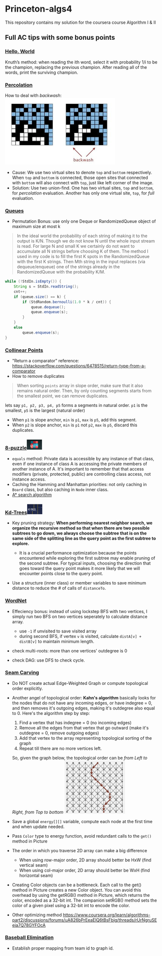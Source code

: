 # Princeton-algs4

This repository contains my solution for the coursera course Algorithm I &amp; II

## Full AC tips with some bonus points

### [Hello, World](https://coursera.cs.princeton.edu/algs4/assignments/hello/specification.php)

Knuth’s method: when reading the ith word, select it with probability 1/i to be the champion, replacing the previous champion. After reading all of the words, print the surviving champion.

### [Percolation](https://coursera.cs.princeton.edu/algs4/assignments/percolation/specification.php)

How to deal with *backwash*: ![backwash](./misc/008vxvgGgy1h9gzvmh54bj30a4064dfy.jpg)

* Cause: We use two virtual sites to denote `top` and `bottom` respectively. When `top` and `bottom` is connected, those open sites that connected with `bottom` will also connect with `top`, just like left corner of the image.
* Solution: Use two union-find. One has two virtual sites, `top` and `bottom`, for *percolation* evaluation. Another has only one virtual site, `top`, for *full* evaluation.

### [Queues](https://coursera.cs.princeton.edu/algs4/assignments/queues/specification.php)

* Permutation Bonus: use only one Deque or RandomizedQueue object of maximum size at most k

>In the ideal world the probability of each string of making it to the output is K/N. Though we do not know N until the whole input stream is read. For large N and small K we certainly do not want to accumulate all N strings before choosing K of them. The method I used in my code is to fill the first K spots in the RandomizedQueue with the first K strings. Then Mth string in the input replaces (via dequeue/enqueue) one of the strings already in the RandomizedQueue with the probability K/M.

```Java
while (!StdIn.isEmpty()) {
    String s = StdIn.readString();
    cnt++;
    if (queue.size() == k) {
        if (StdRandom.bernoulli(1.0 * k / cnt)) {
            queue.dequeue();
            queue.enqueue(s);
        }
    }
    else
        queue.enqueue(s);
}
```

### [Collinear Points](https://coursera.cs.princeton.edu/algs4/assignments/collinear/specification.php)

* "Return a comparator" reference: <https://stackoverflow.com/questions/6478515/return-type-from-a-comparator>
* How to remove duplicates

> When sorting `points` array in slope order, make sure that it also remains natural order. Then, by only counting segments starts from the smallest point, we can remove duplicates.

lets say `p1, p2, p3, p4, p5` forms a segments in natural order. `p1` is the smallest, `p5` is the largest (natural order)

* When `p1` is slope anchor, `min` is `p1`, `max` is `p5`, add this segment.
* When `p2` is slope anchor, `min` is `p1` not `p2`, `max` is `p5`, discard this duplicates.

### [8-puzzle](https://coursera.cs.princeton.edu/algs4/assignments/8puzzle/specification.php)<img src="misc/logo.png" width="50"/>

* `equals` method: Private data is accessible by any instance of that class,
        even if one instance of class A is accessing the private members of another instance of A.
        It's important to remember that that access modifiers (private, protected, public)
        are controlling class access, not instance access.
* Caching the Hamming and Manhattan priorities: not only caching in `Board` class, but also caching in `Node` inner class.
* [A* search algorithm](https://en.wikipedia.org/wiki/A*_search_algorithm)

### [Kd-Trees](https://coursera.cs.princeton.edu/algs4/assignments/kdtree/specification.php)<img src="misc/logo-kd.png" width="50"/>

* Key pruning strategy: **When performing nearest neighbor search, we organize the recursive method so that when there are two possible subtrees to go down, we always choose the subtree that is on the same side of the splitting line as the query point as the first subtree to explore.**
  * It is a crucial performance optimization because the points encountered while exploring the first subtree may enable pruning of the second subtree. For typical inputs, choosing the direction that goes toward the query point makes it more likely that we will encounter points close to the query point.

* Use a structure (inner class) or member variables to save minimum distance to reduce the # of calls of `distanceTo`.

### [WordNet](https://coursera.cs.princeton.edu/algs4/assignments/wordnet/specification.php)
* Effeciency bonus: instead of using lockstep BFS with two vertices, I simply run two BFS on two vertices seperately to calculate distance array.
  * use `-1` if unvisited to save visited array
  * during second BFS, if vertex `v` is visited, calculate `distA[v] + distB[v]` to maintain minimum length.

* check multi-roots: more than one vertices' outdegree is 0
* check DAG: use DFS to check cycle.

### [Seam Carving](https://coursera.cs.princeton.edu/algs4/assignments/seam/specification.php)
* Do NOT create actual Edge-Weighted Graph or compute topological order explicitly.
* Another angel of topological order: **Kahn's algorithm** basically looks for the nodes that do not have any incoming edges, or have indegree = 0, and then removes it's outgoing edges, making it's outdegree also equal to 0. Here's the algorithm step by step:

  1. Find a vertex that has indegree = 0 (no incoming edges)
  2. Remove all the edges from that vertex that go outward (make it's outdegree = 0, remove outgoing edges)
  3. Add that vertex to the array representing topological sorting of the graph
  4. Repeat till there are no more vertices left.

  So, given the graph below, the topological order can be *from Left to Right, from Top to bottom*
  <img src="misc/QQ20230119-214024@2x.jpg" width="200"/>
  
* Save a global `energy[][]` variable, compute each node at the first time and when update needed.
* Pass `Color` type to energy function, avoid redundant calls to the `get()` method in Picture
* The order in which you traverse 2D array can make a big difference
  * When using row-major order, 2D array should better be HxW (find vertical seam)
  * When using col-major order, 2D array should better be WxH (find horizontal seam)
* Creating Color objects can be a bottleneck. Each call to the get() method in Picture creates a new Color object. You can avoid this overhead by using the getRGB() method in Picture, which returns the color, encoded as a 32-bit int. The companion setRGB() method sets the color of a given pixel using a 32-bit int to encode the color.
* Other optimizing method <https://www.coursera.org/learn/algorithms-part2/discussions/forums/uA826bPrEeaElQ6tBsFbjg/threads/rUrNgruSEeia7Q78GYFOcA>

### [Baseball Elimination](https://coursera.cs.princeton.edu/algs4/assignments/baseball/specification.php)
* Establish proper mapping from team id to graph id.
